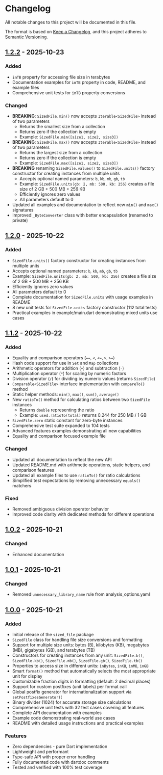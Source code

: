 # Changelog

All notable changes to this project will be documented in this file.

The format is based on [Keep a Changelog](https://keepachangelog.com/en/1.0.0/),
and this project adheres to [Semantic Versioning](https://semver.org/spec/v2.0.0.html).

## [1.2.2] - 2025-10-23

### Added
- `inTB` property for accessing file size in terabytes
- Documentation examples for `inTB` property in code, README, and example files
- Comprehensive unit tests for `inTB` property conversions

### Changed
- **BREAKING**: `SizedFile.min()` now accepts `Iterable<SizedFile>` instead of two parameters
  - Returns the smallest size from a collection
  - Returns zero if the collection is empty
  - Example: `SizedFile.min([size1, size2, size3])`
- **BREAKING**: `SizedFile.max()` now accepts `Iterable<SizedFile>` instead of two parameters
  - Returns the largest size from a collection
  - Returns zero if the collection is empty
  - Example: `SizedFile.max([size1, size2, size3])`
- **BREAKING** renaming  `SizedFile.values()` to `SizedFile.units()` factory constructor for creating instances from multiple units
  - Accepts optional named parameters: `b`, `kb`, `mb`, `gb`, `tb`
  - Example: `SizedFile.units(gb: 2, mb: 500, kb: 256)` creates a file size of 2 GB + 500 MB + 256 KB
  - Efficiently ignores zero values
  - All parameters default to 0
- Updated all examples and documentation to reflect new `min()` and `max()` signatures
- Improved `_ByteConverter` class with better encapsulation (renamed to private)

## [1.2.0] - 2025-10-22

### Added
  - `SizedFile.units()` factory constructor for creating instances from multiple units
  - Accepts optional named parameters: `b`, `kb`, `mb`, `gb`, `tb`
  - Example: `SizedFile.units(gb: 2, mb: 500, kb: 256)` creates a file size of 2 GB + 500 MB + 256 KB
  - Efficiently ignores zero values
  - All parameters default to 0
- Complete documentation for `SizedFile.units` with usage examples in README
- 8 new unit tests for `SizedFile.units` factory constructor (112 total tests)
- Practical examples in example/main.dart demonstrating mixed units use cases

## [1.1.2] - 2025-10-22

### Added
- Equality and comparison operators (`==`, `<`, `<=`, `>`, `>=`)
- Hash code support for use in `Set` and `Map` collections
- Arithmetic operators for addition (`+`) and subtraction (`-`)
- Multiplication operator (`*`) for scaling by numeric factors
- Division operator (`/`) for dividing by numeric values (returns `SizedFile`)
- `Comparable<SizedFile>` interface implementation with `compareTo()` method
- Static helper methods: `min()`, `max()`, `sum()`, `average()`
- New `ratioTo()` method for calculating ratios between two `SizedFile` instances
  - Returns `double` representing the ratio
  - Example: `used.ratioTo(total)` returns 0.244 for 250 MB / 1 GB
- `SizedFile.zero` static constant for zero-byte instances
- Comprehensive test suite expanded to 104 tests
- Advanced features examples demonstrating all new capabilities
- Equality and comparison focused example file

### Changed
- Updated all documentation to reflect the new API
- Updated README.md with arithmetic operations, static helpers, and comparison features
- Updated all example files to use `ratioTo()` for ratio calculations
- Simplified test expectations by removing unnecessary `equals()` matchers

### Fixed
- Removed ambiguous division operator behavior
- Improved code clarity with dedicated methods for different operations

## [1.0.2] - 2025-10-21

### Changed
- Enhanced documentation

## [1.0.1] - 2025-10-21

### Changed
- Removed `unnecessary_library_name` rule from analysis_options.yaml

## [1.0.0] - 2025-10-21

### Added
- Initial release of the `sized_file` package
- `SizedFile` class for handling file size conversions and formatting
- Support for multiple size units: bytes (B), kilobytes (KB), megabytes (MB), gigabytes (GB), and terabytes (TB)
- Constructors for creating instances from any unit: `SizedFile.b()`, `SizedFile.kb()`, `SizedFile.mb()`, `SizedFile.gb()`, `SizedFile.tb()`
- Properties to access size in different units: `inBytes`, `inKB`, `inMB`, `inGB`
- Smart `format()` method that automatically selects the most appropriate unit for display
- Customizable fraction digits in formatting (default: 2 decimal places)
- Support for custom postfixes (unit labels) per format call
- Global postfix generator for internationalization support via `setPostfixesGenerator()`
- Binary divider (1024) for accurate storage size calculations
- Comprehensive unit tests with 32 test cases covering all features
- Complete API documentation with examples
- Example code demonstrating real-world use cases
- README with detailed usage instructions and practical examples

### Features
- Zero dependencies - pure Dart implementation
- Lightweight and performant
- Type-safe API with proper error handling
- Fully documented code with dartdoc comments
- Tested and verified with 100% test coverage

[1.2.2]: https://github.com/hossameldinmi/sized_file/releases/tag/v1.2.2
[1.2.0]: https://github.com/hossameldinmi/sized_file/releases/tag/v1.2.0
[1.1.2]: https://github.com/hossameldinmi/sized_file/releases/tag/v1.1.2
[1.0.2]: https://github.com/hossameldinmi/sized_file/releases/tag/v1.0.2
[1.0.1]: https://github.com/hossameldinmi/sized_file/releases/tag/v1.0.1
[1.0.0]: https://github.com/hossameldinmi/sized_file/releases/tag/v1.0.0


